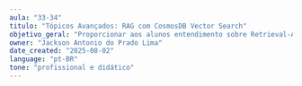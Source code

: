 ```yaml
---
aula: "33-34"
titulo: "Tópicos Avançados: RAG com CosmosDB Vector Search"
objetivo_geral: "Proporcionar aos alunos entendimento sobre Retrieval-Augmented Generation (RAG), integrando bases de dados vetoriais com LLMs para sistemas inteligentes que recuperam informações contextuais e aprimoram a geração de conteúdo."
owner: "Jackson Antonio do Prado Lima"
date_created: "2025-08-02"
language: "pt-BR"
tone: "profissional e didático"
---
```

